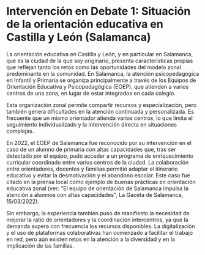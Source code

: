 
# Intervención en Debate 1: Situación de la orientación educativa en Castilla y León (Salamanca)

La orientación educativa en Castilla y León, y en particular en Salamanca, que es la ciudad de la que soy originario, presenta características propias que reflejan tanto los retos como las oportunidades del modelo zonal predominante en la comunidad. En Salamanca, la atención psicopedagógica en Infantil y Primaria se organiza principalmente a través de los Equipos de Orientación Educativa y Psicopedagógica (EOEP), que atienden a varios centros de una zona, en lugar de estar integrados en cada colegio.

Esta organización zonal permite compartir recursos y especialización, pero también genera dificultades en la atención continuada y personalizada. Es frecuente que un mismo orientador atienda varios centros, lo que limita el seguimiento individualizado y la intervención directa en situaciones complejas.

En 2022, el EOEP de Salamanca fue reconocido por su intervención en el caso de un alumno de primaria con altas capacidades que, tras ser detectado por el equipo, pudo acceder a un programa de enriquecimiento curricular coordinado entre varios centros de la ciudad. La colaboración entre orientadores, docentes y familias permitió adaptar el itinerario educativo y evitar la desmotivación y el abandono escolar. Este caso fue citado en la prensa local como ejemplo de buenas prácticas en orientación educativa zonal (ver: "El equipo de orientación de Salamanca impulsa la atención a alumnos con altas capacidades", La Gaceta de Salamanca, 15/03/2022).

Sin embargo, la experiencia también puso de manifiesto la necesidad de mejorar la ratio de orientadores y la coordinación intercentros, ya que la demanda supera con frecuencia los recursos disponibles. La digitalización y el uso de plataformas colaborativas han comenzado a facilitar el trabajo en red, pero aún existen retos en la atención a la diversidad y en la implicación de las familias.

